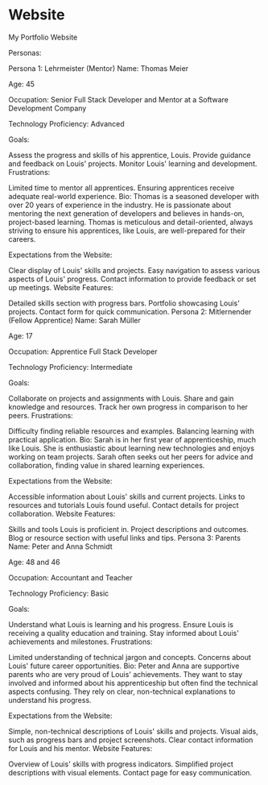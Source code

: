 # Website
My Portfolio Website


Personas:

Persona 1: Lehrmeister (Mentor)
Name: Thomas Meier

Age: 45

Occupation: Senior Full Stack Developer and Mentor at a Software Development Company

Technology Proficiency: Advanced

Goals:

Assess the progress and skills of his apprentice, Louis.
Provide guidance and feedback on Louis' projects.
Monitor Louis' learning and development.
Frustrations:

Limited time to mentor all apprentices.
Ensuring apprentices receive adequate real-world experience.
Bio:
Thomas is a seasoned developer with over 20 years of experience in the industry. He is passionate about mentoring the next generation of developers and believes in hands-on, project-based learning. Thomas is meticulous and detail-oriented, always striving to ensure his apprentices, like Louis, are well-prepared for their careers.

Expectations from the Website:

Clear display of Louis' skills and projects.
Easy navigation to assess various aspects of Louis' progress.
Contact information to provide feedback or set up meetings.
Website Features:

Detailed skills section with progress bars.
Portfolio showcasing Louis' projects.
Contact form for quick communication.
Persona 2: Mitlernender (Fellow Apprentice)
Name: Sarah Müller

Age: 17

Occupation: Apprentice Full Stack Developer

Technology Proficiency: Intermediate

Goals:

Collaborate on projects and assignments with Louis.
Share and gain knowledge and resources.
Track her own progress in comparison to her peers.
Frustrations:

Difficulty finding reliable resources and examples.
Balancing learning with practical application.
Bio:
Sarah is in her first year of apprenticeship, much like Louis. She is enthusiastic about learning new technologies and enjoys working on team projects. Sarah often seeks out her peers for advice and collaboration, finding value in shared learning experiences.

Expectations from the Website:

Accessible information about Louis' skills and current projects.
Links to resources and tutorials Louis found useful.
Contact details for project collaboration.
Website Features:

Skills and tools Louis is proficient in.
Project descriptions and outcomes.
Blog or resource section with useful links and tips.
Persona 3: Parents
Name: Peter and Anna Schmidt

Age: 48 and 46

Occupation: Accountant and Teacher

Technology Proficiency: Basic

Goals:

Understand what Louis is learning and his progress.
Ensure Louis is receiving a quality education and training.
Stay informed about Louis' achievements and milestones.
Frustrations:

Limited understanding of technical jargon and concepts.
Concerns about Louis' future career opportunities.
Bio:
Peter and Anna are supportive parents who are very proud of Louis' achievements. They want to stay involved and informed about his apprenticeship but often find the technical aspects confusing. They rely on clear, non-technical explanations to understand his progress.

Expectations from the Website:

Simple, non-technical descriptions of Louis' skills and projects.
Visual aids, such as progress bars and project screenshots.
Clear contact information for Louis and his mentor.
Website Features:

Overview of Louis' skills with progress indicators.
Simplified project descriptions with visual elements.
Contact page for easy communication.
